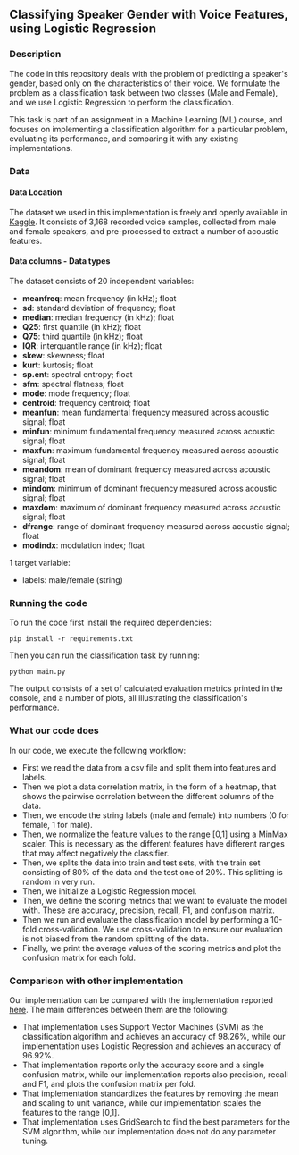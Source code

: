 ## Classifying Speaker Gender with Voice Features, using Logistic Regression

### Description 
The code in this repository deals with the problem of predicting a speaker's gender, based only on the characteristics of their voice. We formulate the problem as a classification task between two classes (Male and Female), and we use Logistic Regression to perform the classification.

This task is part of an assignment in a Machine Learning (ML) course, and focuses on implementing a classification algorithm for a particular problem, evaluating its performance, and comparing it with any existing implementations.

### Data 

#### Data Location
The dataset we used in this implementation is freely and openly available in [Kaggle](https://www.kaggle.com/primaryobjects/voicegender). It consists of 3,168 recorded voice samples, collected from male and female speakers, and pre-processed to extract a number of acoustic features.

#### Data columns - Data types

The dataset consists of 20 independent variables:

- **meanfreq**: mean frequency (in kHz); float
- **sd**: standard deviation of frequency; float
- **median**: median frequency (in kHz); float
- **Q25**: first quantile (in kHz); float
- **Q75**: third quantile (in kHz); float
- **IQR**: interquantile range (in kHz); float
- **skew**: skewness; float
- **kurt**: kurtosis; float
- **sp.ent**: spectral entropy; float
- **sfm**: spectral flatness; float
- **mode**: mode frequency; float
- **centroid**: frequency centroid; float
- **meanfun**: mean fundamental frequency measured across acoustic signal; float
- **minfun**: minimum fundamental frequency measured across acoustic signal; float
- **maxfun**: maximum fundamental frequency measured across acoustic signal; float
- **meandom**: mean of dominant frequency measured across acoustic signal; float
- **mindom**: minimum of dominant frequency measured across acoustic signal; float
- **maxdom**: maximum of dominant frequency measured across acoustic signal; float
- **dfrange**: range of dominant frequency measured across acoustic signal; float
- **modindx**: modulation index; float

1 target variable:
- labels: male/female (string)

### Running the code

To run the code first install the required dependencies:

```
pip install -r requirements.txt
```
Then you can run the classification task by running:

```
python main.py
```

The output consists of a set of calculated evaluation metrics printed in the console, and a number of plots, all illustrating the classification's performance.

### What our code does

In our code, we execute the following workflow:

- First we read the data from a csv file and split them into features and labels.
- Then we plot a data correlation matrix, in the form of a heatmap, that shows the pairwise correlation between the different columns of the data.
- Then, we encode the string labels (male and female) into numbers (0 for female, 1 for male). 
- Then, we normalize the feature values to the range [0,1]  using a MinMax scaler. This is necessary as the different features have different ranges that may affect negatively the classifier.
- Then, we splits the data into train and test sets, with the train set consisting of 80% of the data and the test one of 20%. This splitting is random in very run.
- Then, we initialize a Logistic Regression model.
- Then, we define the scoring metrics that we want to evaluate the model with. These are accuracy, precision, recall, F1, and confusion matrix.
- Then we run and evaluate the classification model by performing a 10-fold cross-validation. We use cross-validation to ensure our evaluation is not biased from the random splitting of the data. 
- Finally, we print the average values of the scoring metrics and plot the confusion matrix for each fold.

### Comparison with other implementation

Our implementation can be compared with the implementation reported [here](https://www.kaggle.com/monukhan/gender-voice-classification). The main differences between them are the following:

- That implementation uses Support Vector Machines (SVM) as the classification algorithm and achieves an accuracy of 98.26%, while our implementation uses Logistic Regression and achieves an accuracy of 96.92%.
- That implementation reports only the accuracy score and a single confusion matrix, while our implementation reports also precision, recall and F1, and plots the confusion matrix per fold.
- That implementation standardizes the features by removing the mean and scaling to unit variance, while our implementation scales the features to the range [0,1].
- That implementation uses GridSearch to find the best parameters for the SVM algorithm, while our implementation does not do any parameter tuning.






